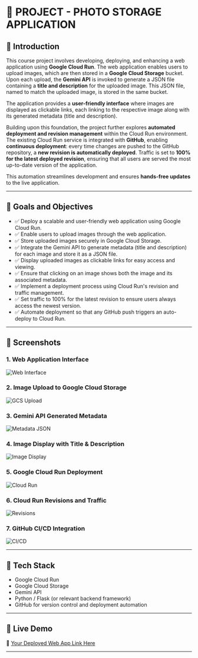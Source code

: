 # 📁 PROJECT - PHOTO STORAGE APPLICATION

## 📌 Introduction

This course project involves developing, deploying, and enhancing a web application using **Google Cloud Run**. The web application enables users to upload images, which are then stored in a **Google Cloud Storage** bucket. Upon each upload, the **Gemini API** is invoked to generate a JSON file containing a **title and description** for the uploaded image. This JSON file, named to match the uploaded image, is stored in the same bucket.

The application provides a **user-friendly interface** where images are displayed as clickable links, each linking to the respective image along with its generated metadata (title and description).

Building upon this foundation, the project further explores **automated deployment and revision management** within the Cloud Run environment. The existing Cloud Run service is integrated with **GitHub**, enabling **continuous deployment**: every time changes are pushed to the GitHub repository, a **new revision is automatically deployed**. Traffic is set to **100% for the latest deployed revision**, ensuring that all users are served the most up-to-date version of the application.

This automation streamlines development and ensures **hands-free updates** to the live application.

---

## 🎯 Goals and Objectives

- ✅ Deploy a scalable and user-friendly web application using Google Cloud Run.
- ✅ Enable users to upload images through the web application.
- ✅ Store uploaded images securely in Google Cloud Storage.
- ✅ Integrate the Gemini API to generate metadata (title and description) for each image and store it as a JSON file.
- ✅ Display uploaded images as clickable links for easy access and viewing.
- ✅ Ensure that clicking on an image shows both the image and its associated metadata.
- ✅ Implement a deployment process using Cloud Run's revision and traffic management.
- ✅ Set traffic to 100% for the latest revision to ensure users always access the newest version.
- ✅ Automate deployment so that any GitHub push triggers an auto-deploy to Cloud Run.

---

## 📸 Screenshots

### 1. Web Application Interface  
![Web Interface](screenshots/web_interface.png)

### 2. Image Upload to Google Cloud Storage  
![GCS Upload](screenshots/gcs_upload.png)

### 3. Gemini API Generated Metadata  
![Metadata JSON](screenshots/gemini_metadata.png)

### 4. Image Display with Title & Description  
![Image Display](screenshots/image_display_with_metadata.png)

### 5. Google Cloud Run Deployment  
![Cloud Run](screenshots/cloud_run_deployment.png)

### 6. Cloud Run Revisions and Traffic  
![Revisions](screenshots/cloud_run_revisions.png)

### 7. GitHub CI/CD Integration  
![CI/CD](screenshots/github_ci_cd.png)

---

## 🧠 Tech Stack

- Google Cloud Run  
- Google Cloud Storage  
- Gemini API  
- Python / Flask (or relevant backend framework)  
- GitHub for version control and deployment automation  

---

## 🚀 Live Demo

🔗 [Your Deployed Web App Link Here](https://your-app-link)

---

